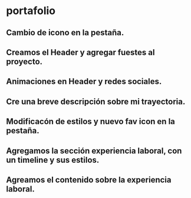 # portafolio
## Cambio de icono en la pestaña.
## Creamos el Header y agregar fuestes al proyecto.
## Animaciones en Header y redes sociales.
## Cre una breve descripción sobre mi trayectoria.
## Modificacón de estilos y nuevo fav icon en la pestaña.
## Agregamos la sección experiencia laboral, con un timeline y sus estilos.
## Agreamos el contenido sobre la experiencia laboral.